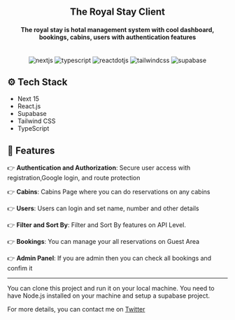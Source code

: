 <div align="center">
  <br />
    <h2 align="center">The Royal Stay Client</h2>
    <h4 align="center">The royal stay is hotal management system with cool dashboard, bookings, cabins, users with authentication features</h4>
  <br />
    
  <div>
   <img src="https://img.shields.io/badge/Next.js-000000?style=for-the-badge&logo=nextdotjs&logoColor=white" alt="nextjs" />
   <img src="https://img.shields.io/badge/TypeScript-007ACC?style=for-the-badge&logo=typescript&logoColor=white" alt="typescript" />
    <img src='https://img.shields.io/badge/React-20232A?style=for-the-badge&logo=react&logoColor=61DAFB' alt="reactdotjs" />    
    <img src="https://img.shields.io/badge/Tailwind_CSS-38B2AC?style=for-the-badge&logo=tailwind-css&logoColor=white" alt="tailwindcss" />
     <img src="https://img.shields.io/badge/Supabase-181818?style=for-the-badge&logoColor=white&logo=supabase&color=47A248" alt="supabase" />
  </div>

</div>

## <a name="tech-stack">⚙️ Tech Stack</a>

- Next 15
- React.js
- Supabase
- Tailwind CSS
- TypeScript

## <a name="features">🔋 Features</a>

👉 **Authentication and Authorization**: Secure user access with registration,Google login, and route protection

👉 **Cabins**: Cabins Page where you can do reservations on any cabins

👉 **Users**: Users can login and set name, number and other details

👉 **Filter and Sort By**: Filter and Sort By features on API Level.

👉 **Bookings**: You can manage your all reservations on Guest Area

👉 **Admin Panel**: If you are admin then you can check all bookings and confim it

---

You can clone this project and run it on your local machine. You need to have Node.js installed on your machine and setup a supabase project.

For more details, you can contact me on [Twitter](https://twitter.com/sohammaury)
